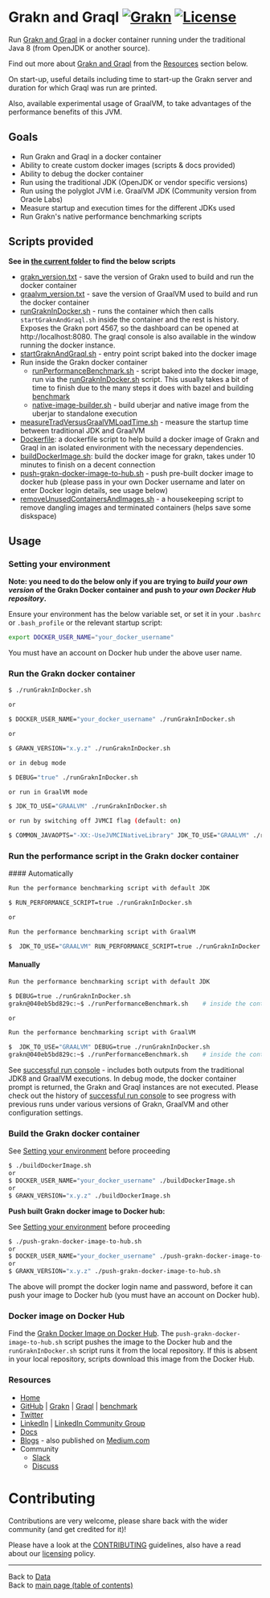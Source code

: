 # Grakn and Graql [![Grakn](https://img.shields.io/docker/pulls/neomatrix369/grakn.svg)](https://hub.docker.com/r/neomatrix369/grakn) [![License](https://img.shields.io/badge/License-Apache%202.0-blue.svg)](https://opensource.org/licenses/Apache-2.0)

Run [Grakn and Graql](http://grakn.ai) in a docker container running under the traditional Java 8 (from OpenJDK or another source).

Find out more about [Grakn and Graql](http://grakn.ai) from the [Resources](#Resources) section below.

On start-up, useful details including time to start-up the Grakn server and duration for which Graql was run are printed.

Also, available experimental usage of GraalVM, to take advantages of the performance benefits of this JVM.

## Goals

- Run Grakn and Graql in a docker container
- Ability to create custom docker images (scripts & docs provided)
- Ability to debug the docker container
- Run using the traditional JDK (OpenJDK or vendor specific versions)
- Run using the polyglot JVM i.e. GraalVM JDK (Community version from Oracle Labs)
- Measure startup and execution times for the different JDKs used
- Run Grakn's native performance benchmarking scripts

## Scripts provided

**See in [the current folder](../grakn) to find the below scripts**

- [grakn_version.txt](grakn_version.txt) - save the version of Grakn used to build and run the docker container
- [graalvm_version.txt](graalvm_version.txt) - save the version of GraalVM used to build and run the docker container
- [runGraknInDocker.sh](./runGraknInDocker.sh) - runs the container which then calls `startGraknAndGraql.sh` inside the container and the rest is history.  Exposes the Grakn port 4567, so the dashboard can be opened at http://localhost:8080. The graql console is also available in the window running the docker instance.
- [startGraknAndGraql.sh](./startGraknAndGraql.sh) - entry point script baked into the docker image
- Run inside the Grakn docker container
    - [runPerformanceBenchmark.sh](./runPerformanceBenchmark.sh) - script baked into the docker image, run via the [runGraknInDocker.sh](./runGraknInDocker.sh) script. This usually takes a bit of time to finish due to the many steps it does with bazel and building [benchmark](https://github.com/graknlabs/benchmark)
    - [native-image-builder.sh](./native-image-builder.sh) - build uberjar and native image from the uberjar to standalone execution
- [measureTradVersusGraalVMLoadTime.sh](./measureTradVersusGraalVMLoadTime.sh) - measure the startup time between traditional JDK and GraalVM
- [Dockerfile](./Dockerfile): a dockerfile script to help build a docker image of Grakn and Graql in an isolated environment with the necessary dependencies.
- [buildDockerImage.sh](./buildDockerImage.sh): build the docker image for grakn, takes under 10 minutes to finish on a decent connection
- [push-grakn-docker-image-to-hub.sh](./push-grakn-docker-image-to-hub.sh) - push pre-built docker image to docker hub (please pass in your own Docker username and later on enter Docker login details, see usage below)
- [removeUnusedContainersAndImages.sh](./removeUnusedContainersAndImages.sh) - a housekeeping script to remove dangling images and terminated containers (helps save some diskspace)

## Usage

### Setting your environment

**Note: you need to do the below only if you are trying to _build your own version_ of the Grakn Docker container and push to _your own Docker Hub repository_.**

Ensure your environment has the below variable set, or set it in your `.bashrc` or `.bash_profile` or the relevant startup script:

```bash
export DOCKER_USER_NAME="your_docker_username"
```
You must have an account on Docker hub under the above user name. 

### Run the Grakn docker container

```bash
$ ./runGraknInDocker.sh

or

$ DOCKER_USER_NAME="your_docker_username" ./runGraknInDocker.sh

or

$ GRAKN_VERSION="x.y.z" ./runGraknInDocker.sh

or in debug mode

$ DEBUG="true" ./runGraknInDocker.sh

or run in GraalVM mode

$ JDK_TO_USE="GRAALVM" ./runGraknInDocker.sh

or run by switching off JVMCI flag (default: on)

$ COMMON_JAVAOPTS="-XX:-UseJVMCINativeLibrary" JDK_TO_USE="GRAALVM" ./runGraknInDocker.sh
```

### Run the performance script in the Grakn docker container

#### Automatically

```bash
Run the performance benchmarking script with default JDK

$ RUN_PERFORMANCE_SCRIPT=true ./runGraknInDocker.sh

or 

Run the performance benchmarking script with GraalVM

$  JDK_TO_USE="GRAALVM" RUN_PERFORMANCE_SCRIPT=true ./runGraknInDocker.sh
```

#### Manually

```bash
Run the performance benchmarking script with default JDK

$ DEBUG=true ./runGraknInDocker.sh
grakn@040eb5bd829c:~$ ./runPerformanceBenchmark.sh    # inside the container

or 

Run the performance benchmarking script with GraalVM

$  JDK_TO_USE="GRAALVM" DEBUG=true ./runGraknInDocker.sh
grakn@040eb5bd829c:~$ ./runPerformanceBenchmark.sh    # inside the container
```

See [successful run console](successful-run-console.md) - includes both outputs from the traditional JDK8 and GraalVM executions. In debug mode, the docker container prompt is returned, the Grakn and Graql instances are not executed. Please check out the history of [successful run console](successful-run-console.md) to see progress with previous runs under various versions of Grakn, GraalVM and other configuration settings.

### Build the Grakn docker container

See [Setting your environment](#setting-your-environment) before proceeding

```bash
$ ./buildDockerImage.sh
or
$ DOCKER_USER_NAME="your_docker_username" ./buildDockerImage.sh
or
$ GRAKN_VERSION="x.y.z" ./buildDockerImage.sh
```

**Push built Grakn docker image to Docker hub:**

See [Setting your environment](#setting-your-environment) before proceeding

```bash
$ ./push-grakn-docker-image-to-hub.sh
or
$ DOCKER_USER_NAME="your_docker_username" ./push-grakn-docker-image-to-hub.sh
or
$ GRAKN_VERSION="x.y.z" ./push-grakn-docker-image-to-hub.sh
```

The above will prompt the docker login name and password, before it can push your image to Docker hub (you must have an account on Docker hub).

### Docker image on Docker Hub

Find the [Grakn Docker Image on Docker Hub](https://hub.docker.com/r/neomatrix369/grakn). The `push-grakn-docker-image-to-hub.sh` script pushes the image to the Docker hub and the `runGraknInDocker.sh` script runs it from the local repository. If this is absent in your local repository, scripts download this image from the Docker Hub.

### Resources

- [Home](https://grakn.ai)
- [GitHub](https://github.com/graknlabs) | [Grakn](https://github.com/graknlabs/Grakn) | [Graql](https://github.com/graknlabs/graql) | [benchmark](https://github.com/graknlabs/benchmark)
- [Twitter](https://twitter.com/@graknlabs)
- [LinkedIn](https://www.linkedin.com/company/graknlabs/) | [LinkedIn Community Group](https://www.linkedin.com/groups/13657731/)
- [Docs](https://dev.grakn.ai/docs/general/quickstart)
- [Blogs](https://blog.grakn.ai/) - also published on [Medium.com](https://medium.com)
- Community
  - [Slack](https://grakn.ai/slack)
  - [Discuss](https://discuss.grakn.ai/)

# Contributing

Contributions are very welcome, please share back with the wider community (and get credited for it)!

Please have a look at the [CONTRIBUTING](../../../../../CONTRIBUTING.md) guidelines, also have a read about our [licensing](../../../../../LICENSE.md) policy.

---

Back to [Data](../../../../../data/README.md)</br>
Back to [main page (table of contents)](../../../../../README.md)
